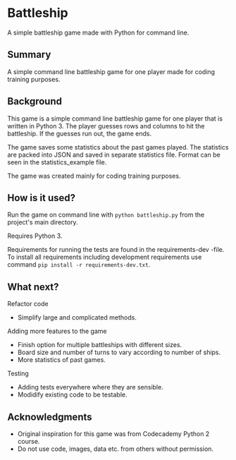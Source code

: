 # Battleship

A simple battleship game made with Python for command line.

## Summary

A simple command line battleship game for one player made for coding training purposes.

## Background

This game is a simple command line battleship game for one player that is written in Python 3. The player guesses rows and columns to hit the battleship. If the guesses run out, the game ends.

The game saves some statistics about the past games played. The statistics are packed into JSON and saved in separate statistics file. Format can be seen in the statistics_example file.

The game was created mainly for coding training purposes.

## How is it used?

Run the game on command line with ``python battleship.py`` from the project's main directory.

Requires Python 3.

Requirements for running the tests are found in the requirements-dev -file. To install all requirements including development requirements use command ``pip install -r requirements-dev.txt``.

## What next?

Refactor code
* Simplify large and complicated methods.

Adding more features to the game
* Finish option for multiple battleships with different sizes.
* Board size and number of turns to vary according to number of ships.
* More statistics of past games.

Testing
* Adding tests everywhere where they are sensible.
* Modidify existing code to be testable.

## Acknowledgments

* Original inspiration for this game was from Codecademy Python 2 course.
* Do not use code, images, data etc. from others without permission.
